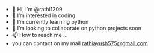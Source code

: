 - 👋 Hi, I’m @rathi1209
- 👀 I’m interested in coding
- 🌱 I’m currently learning python
- 💞️ I’m looking to collaborate on python projects soon
- 📫 How to reach me ...
- you can contact on my mail rathiayush575@gmail.com

<!---
rathi1209/rathi1209 is a ✨ special ✨ repository because its `README.md` (this file) appears on your GitHub profile.
You can click the Preview link to take a look at your changes.
--->

